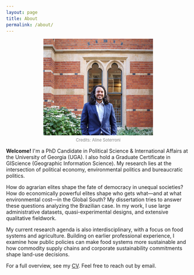 ```yaml
---
layout: page
title: About
permalink: /about/
---
```



<p align="center">
  <img src="/assets/img/portrait.png" alt="Portrait of Gabriel Soyer" width="300"/><br>
  <span style="font-size:0.8em; color:gray;">Credits: Aline Soterroni</span>
</p>

**Welcome!**
I'm a PhD Candidate in Political Science & International Affairs at the University of Georgia (UGA). I also hold a Graduate Certificate in GIScience (Geographic Information Science).
My research lies at the intersection of political economy, environmental politics and bureaucratic politics.


How do agrarian elites shape the fate of democracy in unequal societies? How do economically powerful elites shape who gets what—and at what environmental cost—in the Global South? My dissertation tries to answer these questions analyzing the Brazilian case. In my work, I use large administrative datasets, quasi-experimental designs, and extensive qualitative fieldwork.

My current research agenda is also interdisciplinary, with a focus on food systems and agriculture. Building on earlier professional experience, I examine how public policies can make food systems more sustainable and how commodity supply chains and corporate sustainability commitments shape land-use decisions.


For a full overview, see my [CV](/assets/cv/cv.pdf). Feel free to reach out by email.
